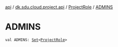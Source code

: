 [api](../../index.md) / [dk.sdu.cloud.project.api](../index.md) / [ProjectRole](index.md) / [ADMINS](./-a-d-m-i-n-s.md)

# ADMINS

`val ADMINS: `[`Set`](https://kotlinlang.org/api/latest/jvm/stdlib/kotlin.collections/-set/index.html)`<`[`ProjectRole`](index.md)`>`